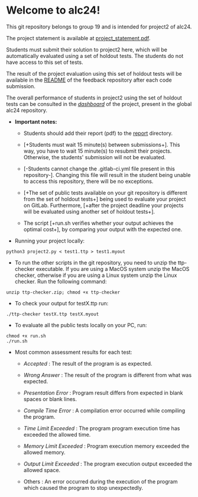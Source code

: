 # Welcome to alc24\!


This git repository belongs to group 19 and is intended for project2 of alc24.


The project statement is available at [project_statement.pdf](project_statement.pdf).


Students must submit their solution to project2 here, which will be automatically evaluated using a set of holdout tests. The students do not have access to this set of tests.


The result of the project evaluation using this set of holdout tests will be available in the [README](https://gitlab.rnl.tecnico.ulisboa.pt/alc24/feedback/project2/19/-/tree/master/README.md) of the feedback repository after each code submission.


The overall performance of students in project2 using the set of holdout tests can be consulted in the [_dashboard_](https://gitlab.rnl.tecnico.ulisboa.pt/alc24/alc24/-/tree/master/dashboard/projects/project2.md) of the project, present in the global alc24 repository.



- **Important notes:**


  - Students should add their report (pdf) to the [report](report/) directory.


  - [+Students must wait 15 minute(s) between submissions+]. This way, you have to wait 15 minute(s) to resubmit their projects. Otherwise, the students' submission will not be evaluated.


  - [-Students cannot change the .gitlab-ci.yml file present in this repository-]. Changing this file will result in the student being unable to access this repository, there will be no exceptions.


  - [+The set of public tests available on your git repository is different from the set of holdout tests+] being used to evaluate your project on GitLab. Furthermore, [+after the project deadline your projects will be evaluated using another set of holdout tests+].


  - The script [+run.sh verifies whether your output achieves the optimal cost+], by comparing your output with the expected one.




- Running your project locally:


```
python3 project2.py < test1.ttp > test1.myout 
```


- To run the other scripts in the git repository, you need to unzip the ttp-checker executable. If you are using a MacOS system unzip the MacOS checker, otherwise if you are using a Linux system unzip the Linux checker. Run the following command:


```
unzip ttp-checker.zip; chmod +x ttp-checker
```


- To check your output for testX.ttp run:


```
./ttp-checker testX.ttp testX.myout
```



- To evaluate all the public tests locally on your PC, run:


```
chmod +x run.sh
./run.sh
```




- Most common assessment results for each test:


  - _Accepted_ : The result of the program is as expected.


  - _Wrong Answer_ : The result of the program is different from what was expected.


  - _Presentation Error_ : Program result differs from expected in blank spaces or blank lines.


  - _Compile Time Error_ : A compilation error occurred while compiling the program.


  - _Time Limit Exceeded_ : The program program execution time has exceeded the allowed time.


  - _Memory Limit Exceeded_ : Program execution memory exceeded the allowed memory.


  - _Output Limit Exceeded_ : The program execution output exceeded the allowed space.


  - Others : An error occurred during the execution of the program which caused the program to stop unexpectedly.


